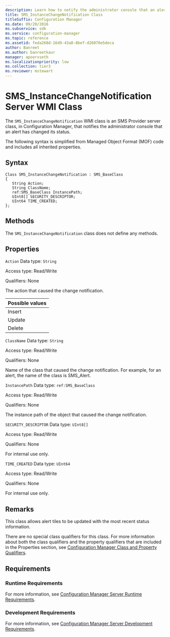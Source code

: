 ```yaml
---
description: Learn how to notify the administrator console that an alert has changed its status with SMS_InstanceChangeNotification class.
title: SMS_InstanceChangeNotification Class
titleSuffix: Configuration Manager
ms.date: 09/20/2016
ms.subservice: sdk
ms.service: configuration-manager
ms.topic: reference
ms.assetid: feda268d-16d9-43a0-8bef-d26070e5deca
author: Banreet
ms.author: banreetkaur
manager: apoorvseth
ms.localizationpriority: low
ms.collection: tier3
ms.reviewer: mstewart
---
```

# SMS_InstanceChangeNotification Server WMI Class
The `SMS_InstanceChangeNotification` WMI class is an SMS Provider server class, in Configuration Manager, that notifies the administrator console that an alert has changed its status.

 The following syntax is simplified from Managed Object Format (MOF) code and includes all inherited properties.

## Syntax

```
Class SMS_InstanceChangeNotification : SMS_BaseClass
{
   String Action;
   String ClassName;
   ref:SMS_BaseClass InstancePath;
   UInt8[] SECURITY_DESCRIPTOR;
   UInt64 TIME_CREATED;
};
```

## Methods
 The `SMS_InstanceChangeNotification` class does not define any methods.

## Properties
 `Action`
 Data type: `String`

 Access type: Read/Write

 Qualifiers: None

 The action that caused the change notification.

|Possible values|
|----|
|Insert|
|Update|
|Delete|

 `ClassName`
 Data type: `String`

 Access type: Read/Write

 Qualifiers: None

 Name of the class that caused the change notification. For example, for an alert, the name of the class is SMS_Alert.

 `InstancePath`
 Data type: `ref:SMS_BaseClass`

 Access type: Read/Write

 Qualifiers: None

 The instance path of the object that caused the change notification.

 `SECURITY_DESCRIPTOR`
 Data type: `UInt8[]`

 Access type: Read/Write

 Qualifiers: None

 For internal use only.

 `TIME_CREATED`
 Data type: `UInt64`

 Access type: Read/Write

 Qualifiers: None

 For internal use only.

## Remarks
 This class allows alert tiles to be updated with the most recent status information.

 There are no special class qualifiers for this class. For more information about both the class qualifiers and the property qualifiers that are included in the Properties section, see [Configuration Manager Class and Property Qualifiers](../../../../../develop/reference/misc/class-and-property-qualifiers.md).

## Requirements

### Runtime Requirements
 For more information, see [Configuration Manager Server Runtime Requirements](../../../../../develop/core/reqs/server-runtime-requirements.md).

### Development Requirements
 For more information, see [Configuration Manager Server Development Requirements](../../../../../develop/core/reqs/server-development-requirements.md).
